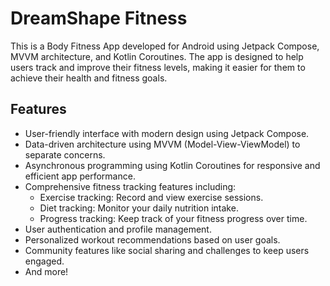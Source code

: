 # DreamShape Fitness
This is a Body Fitness App developed for Android using Jetpack Compose, MVVM architecture, and Kotlin Coroutines. The app is designed to help users track and improve their fitness levels, making it easier for them to achieve their health and fitness goals.

## Features
- User-friendly interface with modern design using Jetpack Compose.
- Data-driven architecture using MVVM (Model-View-ViewModel) to separate concerns.
- Asynchronous programming using Kotlin Coroutines for responsive and efficient app performance.
- Comprehensive fitness tracking features including:
  - Exercise tracking: Record and view exercise sessions.
  - Diet tracking: Monitor your daily nutrition intake.
  - Progress tracking: Keep track of your fitness progress over time.
- User authentication and profile management.
- Personalized workout recommendations based on user goals.
- Community features like social sharing and challenges to keep users engaged.
- And more!
